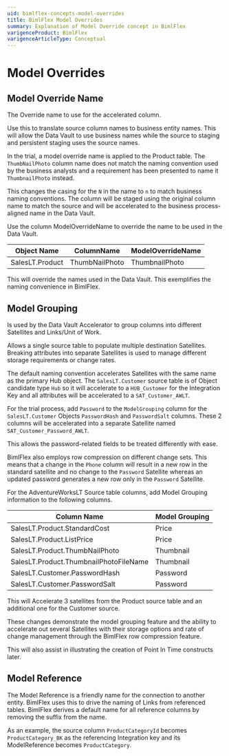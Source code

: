 ```yaml
---
uid: bimlflex-concepts-model-overrides
title: BimlFlex Model Overrides
summary: Explanation of Model Override concept in BimlFlex
varigenceProduct: BimlFlex
varigenceArticleType: Conceptual
---
```

# Model Overrides

## Model Override Name

The Override name to use for the accelerated column.

Use this to translate source column names to business entity names. This will allow the Data Vault to use business names while the source to staging and persistent staging uses the source names.

In the trial, a model override name is applied to the Product table. The `ThumbNailPhoto` column name does not match the naming convention used by the business analysts and a requirement has been presented to name it `ThumbnailPhoto` instead.

This changes the casing for the `N` in the name to `n` to match business naming conventions. The column will be staged using the original column name to match the source and will be accelerated to the business process-aligned name in the Data Vault.

Use the column ModelOverrideName to override the name to be used in the Data Vault.

| Object Name     | ColumnName     | ModelOverrideName |
| --------------- | -------------- | ----------------- |
| SalesLT.Product | ThumbNailPhoto | ThumbnailPhoto    |

This will override the names used in the Data Vault. This exemplifies the naming convenience in BimlFlex.

## Model Grouping

Is used by the Data Vault Accelerator to group columns into different Satellites and Links/Unit of Work.

Allows a single source table to populate multiple destination Satellites. Breaking attributes into separate Satellites is used to manage different storage requirements or change rates.

The default naming convention accelerates Satellites with the same name as the primary Hub object. The `SalesLT.Customer` source table is of Object candidate type `Hub` so it will accelerate to a `HUB_Customer` for the Integration Key and all attributes will be accelerated to a `SAT_Customer_AWLT`.

For the trial process, add `Password` to the `ModelGrouping` column for the `SalesLT.Customer` Objects `PasswordHash` and `PasswordSalt` columns. These 2 columns will be accelerated into a separate Satellite named `SAT_Customer_Password_AWLT`.

This allows the password-related fields to be treated differently with ease.

BimlFlex also employs row compression on different change sets. This means that a change in the `Phone` column will result in a new row in the standard satellite and no change to the `Password` Satellite whereas an updated password generates a new row only in the `Password` Satellite.

For the AdventureWorksLT Source table columns, add Model Grouping information to the following columns.

| Column Name                            | Model Grouping |
| -------------------------------------- | -------------- |
| SalesLT.Product.StandardCost           | Price          |
| SalesLT.Product.ListPrice              | Price          |
| SalesLT.Product.ThumbNailPhoto         | Thumbnail      |
| SalesLT.Product.ThumbnailPhotoFileName | Thumbnail      |
| SalesLT.Customer.PasswordHash          | Password       |
| SalesLT.Customer.PasswordSalt          | Password       |

This will Accelerate 3 satellites from the Product source table and an additional one for the Customer source.

These changes demonstrate the model grouping feature and the ability to accelerate out several Satellites with their storage options and rate of change management through the BimlFlex row compression feature.

This will also assist in illustrating the creation of Point In Time constructs later.

## Model Reference

The Model Reference is a friendly name for the connection to another entity. BimlFlex uses this to drive the naming of Links from referenced tables. BimlFlex derives a default name for all reference columns by removing the suffix from the name.

As an example, the source column `ProductCategoryId` becomes `ProductCategory_BK` as the referencing Integration key and its ModelReference becomes `ProductCategory`.